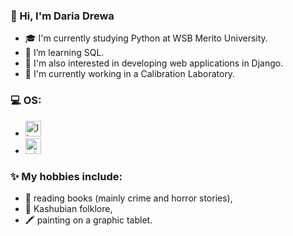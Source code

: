 ### 👋 Hi, I'm Daria Drewa
- 🎓 I'm currently studying Python at WSB Merito University.
- 🌱 I’m learning SQL.
- 🔭 I'm also interested in developing web applications in Django.
- 💼 I'm currently working in a Calibration Laboratory.

### 💻 OS:
<div align="left">
  <ul>
    <li><img src="https://cdn.jsdelivr.net/gh/devicons/devicon/icons/linux/linux-original.svg" height="25" alt="linux logo" /</li>
    <img width="12" />
    <li><img src="https://cdn.jsdelivr.net/gh/devicons/devicon/icons/windows8/windows8-original.svg" height="25" alt="windows8 logo" /></li>
  </ul>
</div>

### ✨ My hobbies include:
- 📖 reading books (mainly crime and horror stories),
- 💃 Kashubian folklore,
- 🖍️ painting on a graphic tablet.
